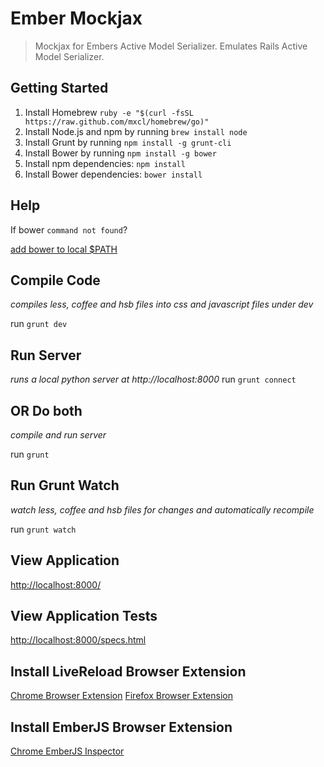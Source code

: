 # Ember Mockjax

> Mockjax for Embers Active Model Serializer. Emulates Rails Active Model Serializer.

## Getting Started

1. Install Homebrew `ruby -e "$(curl -fsSL https://raw.github.com/mxcl/homebrew/go)"`
2. Install Node.js and npm by running `brew install node`
3. Install Grunt by running `npm install -g grunt-cli`
4. Install Bower by running `npm install -g bower`
5. Install npm dependencies: `npm install`
6. Install Bower dependencies: `bower install`

## Help
If bower `command not found`?

[add bower to local $PATH](http://goo.gl/b1r9Di)

## Compile Code
_compiles less, coffee and hsb files into css and javascript files under dev_

run `grunt dev`

## Run Server
_runs a local python server at http://localhost:8000_
run `grunt connect`

## OR Do both
_compile and run server_

run `grunt`

## Run Grunt Watch
_watch less, coffee and hsb files for changes and automatically recompile_

run `grunt watch`

## View Application
[http://localhost:8000/](http://localhost:8000/dev/)

## View Application Tests
[http://localhost:8000/specs.html](http://localhost:8000/dev/specs.html)

## Install LiveReload Browser Extension
[Chrome Browser Extension](goo.gl/OJxAa0)
[Firefox Browser Extension](http://goo.gl/s9rqNq)

## Install EmberJS Browser Extension
[Chrome EmberJS Inspector](http://goo.gl/ikijyp)